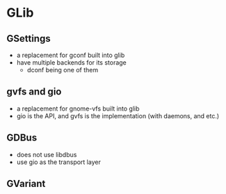 GLib
====

## GSettings

* a replacement for gconf built into glib
* have multiple backends for its storage
  * dconf being one of them

## gvfs and gio

* a replacement for gnome-vfs built into glib 
* gio is the API, and gvfs is the implementation (with daemons, and etc.)

## GDBus

* does not use libdbus
* use gio as the transport layer

## GVariant
